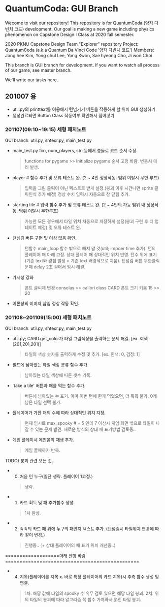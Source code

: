# QuantumCoda: GUI Branch

Wecome to visit our repository! This repository is for QuantumCoda (양자 다빈치 코드) development. Our goal is making a new game including physics phenomenon on Capstone Design I Class at 2020 fall semester.

2020 PKNU Capstone Design
Team "Explorer" repository
Project: QuantumCoda (a.k.a Quantum Da Vinci Code '양자 다빈치 코드')
Members: Jong hee Kim, Yong chul Lee, Yong Kwon, Sae hyeong Cho, Ji won Choi

This branch is GUI branch for development. If you want to watch all process of our game, see master branch.

We'll write our tasks here. 

## 201007 용
- util.py의 printtext를 이용해서 턴넘기기 버튼을 작동하게 할 위치 GUI 생성하기
- 생성완료되면 Button Class 작동여부 확인해서 집어넣기

### 201107(09:10~19:15) 세형 패치노트
GUI branch: util.py, shtesr.py, main_test.py

- main_test.py fcn, num_players, stn 등에서 충돌로 코드 순서 수정.
    > functions for pygame >> Initialize pygame 순서 고정 바람. 변동시 에러 발생.

- player # 함수 추가 및 오류 테스트 완. (2 ~ 4인 정상작동. 범위 이탈시 무한 루프)
    > 입력을 그림 클릭이 아닌 텍스트로 받게 설정.(붕괴 이후 시간나면 sprite 클릭인식 추가 예정)
    > 정상 수치 입력시 자동으로 창 닫힘 추가.

- starting tile # 입력 함수 추가 및 오류 테스트 완. (2 ~ 4인의 가능 범위 내 정상작동. 범위 이탈시 무한루프)
    > 가능한 모든 경우에서 타일 위치 자동으로 지정하게 설정(붕괴 구현 후 더 업데이트 예정) 및 오류 테스트 완.

- 턴넘김 버튼 구현 및 이상 없음 확인.
    > 턴함수 main_loop 함수 밖으로 빼지 말 것(util; impoer time 추가).
    > 턴의 플레이어 패 아래 고정. 상대 플레어 패 상대적인 위치 반영.
    > 턴수 위에 표기(기존 text와 곂침 발생 > 기존 text 배경색으로 지움).
    > 턴넘김 버튼 무한클릭 문제 delay 2초 걸어서 임시 해결.
    
- 가시성 강화
    > 폰트 글씨체 변경 consolas >> calibri
    > class CARD 폰트 크기 키움 15 >> 20

- 이론창의 이미지 삽입 정상 작동 확인.

### 201108~201109(15:00) 세형 패치노트
GUI branch: util.py, shtesr.py, main_test.py

- util.py; CARD.get_color가 타일 그림색상을 출력하는 문제 해결. [ex. 회색 (201,201,201)]
    > 타일의 색상 숫자를 출력하게 수정 및 추가. [ex. 흰색: 0, 검정: 1]

- 필드에 남아있는 타일 색상 분류 함수 추가.
    > 남아있는 타일 색상에 따른 갯수 기록.

- 'take a tile' 버튼과 패를 먹는 함수 추가.
    > 버튼에 남아있는 수 표기.
    > 이미 이번 턴에 한개 먹었으면, 더 휙득 불가.
    > 0개 남은 타일 선택 불가.

- 플레이어가 가진 패의 수에 따라 상대적인 위치 지정.
    > 현재 임시로 max_spooky # = 5 인데 7 이상시 게임 화면 밖으로 타일이 나갈 수 있는 문제 발견.
        새로운 방식의 상대 패 표기방법 검토중..
    
- 게임 플레이시 메인음악 재생 추가.
    > 게임 끌때까지 반복.

TODO) 붕괴 관련 모든 것.
- 0. 처음 턴 누구(일단 생략. 플레이어 1고정.)
    > 생략.
- 1. 카드 휙득 및 패 추가함수 생성.
    > 1차 완성.
- 2. 각각의 카드 패 위에 누구의 패인지 텍스트 추가. (턴넘김시 타일위치 변경에 따라 같이 변경.)
    > 진행중.. (+ 상대 플레이어의 패 표기 위치 개선중..)

===================아래  진행 바람===============================================
- 4. 지목(플레이어를 지목 x. 바로 특정 플레이어의 카드 지목)시 추측 함수 생성 및 연결.
    > 1차. 해당 값에 타일의 spooky 수 유무 검토 있으면 해당 타일 붕괴.
    > 2치. 위의 타일의 붕괴에 따라 알고리즘 쪽 함수 가져와서 얽힌 타일 붕괴.
